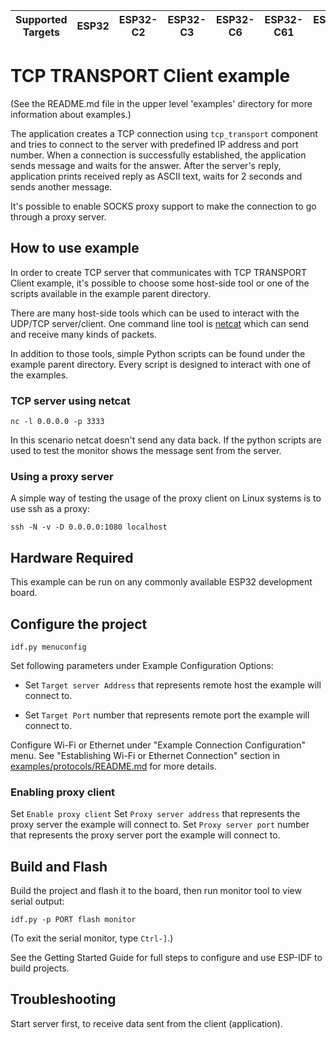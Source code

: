 | Supported Targets | ESP32 | ESP32-C2 | ESP32-C3 | ESP32-C6 | ESP32-C61 | ESP32-H2 | ESP32-P4 | ESP32-S2 | ESP32-S3 |
| ----------------- | ----- | -------- | -------- | -------- | --------- | -------- | -------- | -------- | -------- |


# TCP TRANSPORT Client example

(See the README.md file in the upper level 'examples' directory for more information about examples.)

The application creates a TCP connection using `tcp_transport` component and tries to connect to the server with predefined IP address and port number. When a connection is successfully established, the application sends message and waits for the answer. After the server's reply, application prints received reply as ASCII text, waits for 2 seconds and sends another message.

It's possible to enable SOCKS proxy support to make the connection to go through a proxy server. 

## How to use example

In order to create TCP server that communicates with TCP TRANSPORT Client example, it's possible to choose some host-side tool or one of the scripts available in the example parent directory.

There are many host-side tools which can be used to interact with the UDP/TCP server/client. 
One command line tool is [netcat](http://netcat.sourceforge.net) which can send and receive many kinds of packets. 

In addition to those tools, simple Python scripts can be found under the example parent directory. Every script is designed to interact with one of the examples.

### TCP server using netcat
```
nc -l 0.0.0.0 -p 3333
```

In this scenario netcat doesn't send any data back. If the python scripts are used to test the monitor shows the message sent from the server. 

### Using a proxy server

A simple way of testing the usage of the proxy client on Linux systems is 
to use ssh as a proxy:

```
ssh -N -v -D 0.0.0.0:1080 localhost
```

## Hardware Required

This example can be run on any commonly available ESP32 development board.

## Configure the project

```
idf.py menuconfig
```

Set following parameters under Example Configuration Options:

* Set `Target server Address` that represents remote host the example will connect to.

* Set `Target Port` number that represents remote port the example will connect to.

Configure Wi-Fi or Ethernet under "Example Connection Configuration" menu. See "Establishing Wi-Fi or Ethernet Connection" section in [examples/protocols/README.md](../../README.md) for more details.

### Enabling proxy client

Set `Enable proxy client`
Set `Proxy server address` that represents the proxy server the example will connect to.
Set `Proxy server port` number that represents the proxy server port the example will connect to.

## Build and Flash

Build the project and flash it to the board, then run monitor tool to view serial output:

```
idf.py -p PORT flash monitor
```

(To exit the serial monitor, type ``Ctrl-]``.)

See the Getting Started Guide for full steps to configure and use ESP-IDF to build projects.


## Troubleshooting

Start server first, to receive data sent from the client (application).
